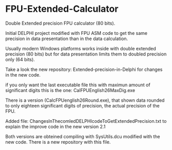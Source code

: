 # FPU-Extended-Calculator
Double Extended precision FPU calculator (80 bits).

Initial DELPHI project modified with FPU ASM code to get the same precision in data presentation than in the data calculation.

Usually modern Windows platforms works inside with double extended precision (80 bits) but for data presentation limits them to doubled precision only (64 bits). 

Take a look the new repository: Extended-precision-in-Delphi for changes in the new code.

if you only want the last executable file this with maximun amount of significant digits this is the one: CalFPUEnglish26MaxDig.exe

There is a version (CalcFPUenglish26Round.exe), that shown data rounded to only eighteen significant digits of precision, the actual precision of the FPU.

Added file: ChangesInThecomledDELPHIcodeToGetExtendedPrecision.txt to explain the improve code in the new version 2.1

Both versions are obteined compiling with SysUtils.dcu modified with the new code. There is a new repository with this file. 
